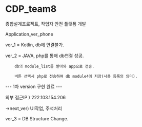 # CDP_team8
종합설계프로젝트, 작업자 안전 플랫폼 개발

Application_ver_phone

ver_1 = Kotlin, db에 연결불가.

ver_2 = JAVA, php를 통해 db연결 성공. 
        
        db의 module_list를 받아와 app으로 전송. 
        
        버튼 선택시 php로 전송하여 db module4에 저장(사용 등록의 의미).

--- 1차 version 구현 완료 ---

외부 접근IP ) 222.103.154.206

->next_ver) UI작업, 주석처리

ver_3 = DB Structure Change.
